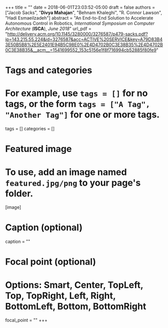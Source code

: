+++
title = ""
date = 2018-06-01T23:03:52-05:00
draft = false
authors = ["Jacob Sacks", "**Divya Mahajan**", "Behnam Khaleghi", "R. Connor Lawson", "Hadi Esmaeilzadeh"]
abstract = "An End-to-End Solution to Accelerate Autonomous Control in Robotics, *International Symposium on Computer Architecture* (**ISCA**), *June 2018*"
url_pdf = "http://delivery.acm.org/10.1145/3280000/3276587/p479-sacks.pdf?ip=143.215.55.224&id=3276587&acc=ACTIVE%20SERVICE&key=A79D83B43E50B5B8%2E5E2401E94B5C98E0%2E4D4702B0C3E38B35%2E4D4702B0C3E38B35&__acm__=1541699552_153c5156e1f8f716994cb52885f80fe9"

# Tags and categories
# For example, use `tags = []` for no tags, or the form `tags = ["A Tag", "Another Tag"]` for one or more tags.
tags = []
categories = []

# Featured image
# To use, add an image named `featured.jpg/png` to your page's folder. 
[image]
  # Caption (optional)
 caption = ""

  # Focal point (optional)
  # Options: Smart, Center, TopLeft, Top, TopRight, Left, Right, BottomLeft, Bottom, BottomRight
  focal_point = ""
+++
